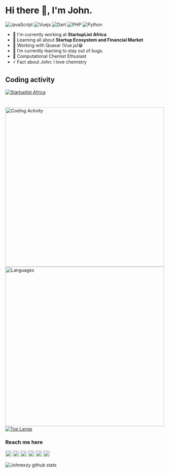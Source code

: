 # Hi there 👋, I'm John.


![JavaScript](https://img.shields.io/badge/JavaScript-Expert-yellow)
![Vuejs](https://img.shields.io/badge/Vuejs-Expert-blue)
![Dart](https://img.shields.io/badge/Dart-Intermediate-green)
![PHP](https://img.shields.io/badge/PHP-Intermediate-lightgrey)
![Python](https://img.shields.io/badge/Python-Intermediate-orange)



- 🏢 I'm currently working at **StartupList Africa**
- 🌱 Learning all about **Startup Ecosystem and Financial Market**
- 🔭 Working with Quasar (Vue.js)😁
- 🌱 I’m currently learning to stay out of bugs.
- 👯 Computational Chemist Ethusiast
- ⚡ Fact about John:  I love chemistry


## Coding activity
[![Startuplist Africa](https://wakatime.com/badge/github/youngbobby/startuplist-vue.svg)](https://wakatime.com/badge/github/youngbobby/startuplist-vue)
#
<a href="https://wakatime.com/@Johnexzy"><img src="https://wakatime.com/share/@Johnexzy/c61ce9d7-ba7d-4269-97dc-27d043e74a2f.png" alt='Coding Activity' height='500'/></a>
<a href="https://wakatime.com/@Johnexzy"><img src="https://wakatime.com/share/@f541c919-0d3d-4b73-a292-ef698b42d7dd/7bbffdcd-b038-4bc2-bb39-e9ad0d2a41fe.png" alt='Languages' height='500'/></a>
[![Top Langs](https://github-readme-stats.vercel.app/api/top-langs/?username=johnexzy)](https://github.com/johnexzy)


### Reach me here

[<img src='https://cdn.jsdelivr.net/npm/simple-icons@3.0.1/icons/github.svg' alt='github' height='20'>](https://github.com/johnexzy)   [<img src='https://cdn.jsdelivr.net/npm/simple-icons@3.0.1/icons/linkedin.svg' alt='linkedin' height='20'>](https://www.linkedin.com/in/oba-john-a031aa1a5/)  [<img src='https://cdn.jsdelivr.net/npm/simple-icons@3.0.1/icons/facebook.svg' alt='facebook' height='20'>](https://www.facebook.com/john.oba.10)  [<img src='https://cdn.jsdelivr.net/npm/simple-icons@3.0.1/icons/instagram.svg' alt='instagram' height='20'>](https://www.instagram.com/john.oba/)  [<img src='https://cdn.jsdelivr.net/npm/simple-icons@3.0.1/icons/twitter.svg' alt='twitter' height='20'>](https://twitter.com/obajohn17)  [<img src='https://cdn.jsdelivr.net/npm/simple-icons@3.0.1/icons/stackoverflow.svg' alt='stackoverflow' height='20'>](https://stackoverflow.com/users/10541309/oba-john)


![Johnexzy github stats](https://github-readme-stats.vercel.app/api?username=johnexzy&count_private=true&show_icons=true&theme=radical)

